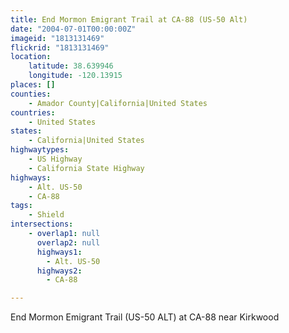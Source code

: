 ```yaml
---
title: End Mormon Emigrant Trail at CA-88 (US-50 Alt)
date: "2004-07-01T00:00:00Z"
imageid: "1813131469"
flickrid: "1813131469"
location:
    latitude: 38.639946
    longitude: -120.13915
places: []
counties:
    - Amador County|California|United States
countries:
    - United States
states:
    - California|United States
highwaytypes:
    - US Highway
    - California State Highway
highways:
    - Alt. US-50
    - CA-88
tags:
    - Shield
intersections:
    - overlap1: null
      overlap2: null
      highways1:
        - Alt. US-50
      highways2:
        - CA-88

---
```

End Mormon Emigrant Trail (US-50 ALT) at CA-88 near Kirkwood